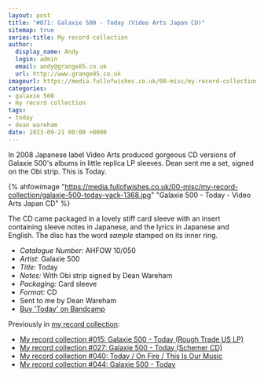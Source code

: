 ```yaml
---
layout: post
title: "#071: Galaxie 500 - Today (Video Arts Japan CD)"
sitemap: true
series-title: My record collection
author:
  display_name: Andy
  login: admin
  email: andy@grange85.co.uk
  url: http://www.grange85.co.uk
imageurl: https://media.fullofwishes.co.uk/00-misc/my-record-collection/galaxie-500-today-vack-1368.jpg
categories:
- galaxie 500
- my record collection
tags:
- today
- dean wareham
date: 2023-09-21 00:00 +0000
---
```

In 2008 Japanese label Video Arts produced gorgeous CD versions of Galaxie 500's albums in little replica LP sleeves. Dean sent me a set, signed on the Obi strip. This is Today.

{% ahfowimage "https://media.fullofwishes.co.uk/00-misc/my-record-collection/galaxie-500-today-vack-1368.jpg" "Galaxie 500 - Today - Video Arts Japan CD" %}

The CD came packaged in a lovely stiff card sleeve with an insert containing sleeve notes in Japanese, and the lyrics in Japanese and English. The disc has the word _sample_ stamped on its inner ring.

 - *Catalogue Number:* AHFOW 10/050
 - *Artist:* Galaxie 500
 - *Title:* Today
 - *Notes:* With Obi strip signed by Dean Wareham
 - *Packaging:* Card sleeve
 - *Format:* CD
 - Sent to me by Dean Wareham
 - [Buy 'Today' on Bandcamp](https://galaxie500.bandcamp.com/album/today)

 Previously in [my record collection](/category/my-record-collection):
  - [My record collection #015: Galaxie 500 - Today (Rough Trade US LP)](/2023/03/09/my-record-collection-015-galaxie-500-today-rough-trade-us-lp/)
  - [My record collection #027: Galaxie 500 - Today (Schemer CD)](/2023/04/20/my-record-collection-027-galaxie-500-today-schemer-cd/)
  - [My record collection #040: Today / On Fire / This Is Our Music](/2023/06/05/my-record-collection-040-today-on-fire-this-is-our-music/)
  - [My record collection #044: Galaxie 500 - Today](/2023/06/19/my-record-collection-044-galaxie-500-today/)
